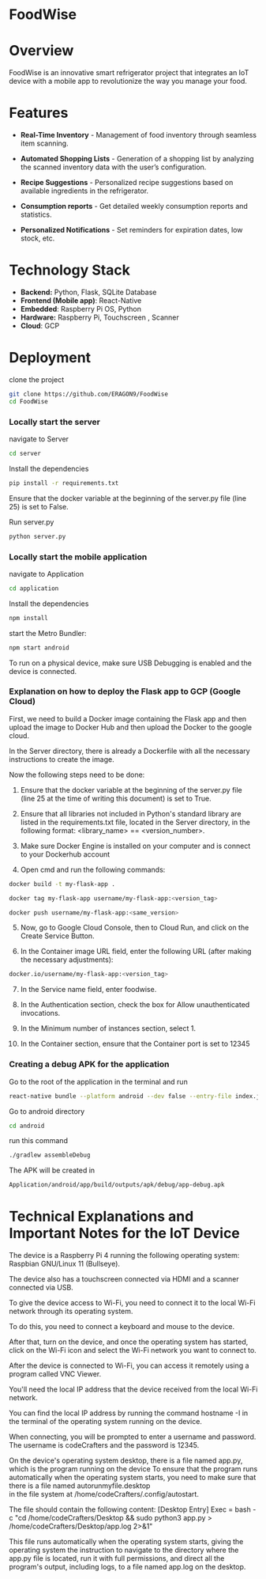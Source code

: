 # FoodWise


# Overview
FoodWise is an innovative smart refrigerator project that integrates an IoT device with a mobile app to revolutionize the way you manage your food.


# Features

* **Real-Time Inventory** - Management of food inventory through seamless item scanning.

* **Automated Shopping Lists** - Generation of a shopping list by analyzing the scanned inventory data with the user’s configuration.


* **Recipe Suggestions** - Personalized recipe suggestions based on available ingredients in the refrigerator.


* **Consumption reports** - Get detailed weekly consumption reports and statistics.


* **Personalized Notifications** - Set reminders for expiration dates, low stock, etc.


# Technology Stack
* **Backend:** Python, Flask, SQLite Database
* **Frontend (Mobile app)**: React-Native
* **Embedded**: Raspberry Pi OS, Python
* **Hardware:** Raspberry Pi, Touchscreen , Scanner
* **Cloud**: GCP

# Deployment
clone the project

```bash
git clone https://github.com/ERAGON9/FoodWise
cd FoodWise
```

### Locally start the server


navigate to Server
```bash
cd server
```
Install the dependencies
```bash
pip install -r requirements.txt
```
Ensure that the docker variable at the beginning of the server.py file (line 25) is set to False.


Run server.py

```bash
python server.py
```


### Locally start the mobile application

navigate to Application
```bash
cd application
```
Install the dependencies
```bash
npm install
```
start the Metro Bundler:
```bash
npm start android
```
To run on a physical device, make sure USB Debugging is enabled and the device is connected.


### Explanation on how to deploy the Flask app to GCP (Google Cloud)
First, we need to build a Docker image containing the Flask app and then upload the image to Docker Hub and then upload the Docker to the google cloud.

In the Server directory, there is already a Dockerfile with all the necessary instructions to create the image.

Now the following steps need to be done:


1. Ensure that the docker variable at the beginning of the server.py file (line 25 at the time of writing this document) is set to True.

2. Ensure that all libraries not included in Python's standard library are listed in the requirements.txt file, located in the Server directory, in the following format: <library_name> == <version_number>.

3. Make sure Docker Engine is installed on your computer and is connect to your Dockerhub account

4. Open cmd and run the following commands:

```bash
docker build -t my-flask-app .

docker tag my-flask-app username/my-flask-app:<version_tag>

docker push username/my-flask-app:<same_version>
```

5. Now, go to Google Cloud Console, then to Cloud Run, and click on the Create Service Button.

6. In the Container image URL field, enter the following URL (after making the necessary adjustments):
```bash
docker.io/username/my-flask-app:<version_tag>
```

7. In the Service name field, enter foodwise.

8. In the Authentication section, check the box for Allow unauthenticated invocations.

9. In the Minimum number of instances section, select 1.

10. In the Container section, ensure that the Container port is set to 12345


### Creating a debug APK for the application

Go to the root of the application in the terminal and run
```bash
react-native bundle --platform android --dev false --entry-file index.js --bundle-output android/app/src/main/assets/index.android.bundle --assets-dest android/app/src/main/res
```

Go to android directory 
```bash
cd android
```

run this command
```bash
./gradlew assembleDebug
```
The APK will be created in
```bash
Application/android/app/build/outputs/apk/debug/app-debug.apk
```

# Technical Explanations and Important Notes for the IoT Device
The device is a Raspberry Pi 4 running the following operating system: Raspbian GNU/Linux 11 (Bullseye).

The device also has a touchscreen connected via HDMI and a scanner connected via USB.

To give the device access to Wi-Fi, you need to connect it to the local Wi-Fi network through its operating system.

To do this, you need to connect a keyboard and mouse to the device.

After that, turn on the device, and once the operating system has started, click on the Wi-Fi icon and select the Wi-Fi network you want to connect to.

After the device is connected to Wi-Fi, you can access it remotely using a program called VNC Viewer.

You'll need the local IP address that the device received from the local Wi-Fi network.     

You can find the local IP address by running the command hostname -I in the terminal of the operating system running on the device.

When connecting, you will be prompted to enter a username and password. The username is codeCrafters and the password is 12345.

On the device's operating system desktop, 
there is a file named app.py, which is the program running on the device
To ensure that the program runs automatically when the operating system starts, you need to make sure that there is a file named autorunmyfile.desktop    
in the file system at /home/codeCrafters/.config/autostart.

The file should contain the following content:
[Desktop Entry]
Exec = bash -c "cd /home/codeCrafters/Desktop && sudo python3 app.py > /home/codeCrafters/Desktop/app.log 2>&1"

This file runs automatically when the operating system starts, 
giving the operating system the instruction to navigate to the directory where the app.py file is located, 
run it with full permissions, and direct all the program's output, including logs, to a file named app.log on the desktop.

